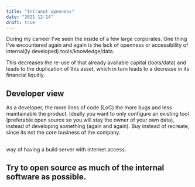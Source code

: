 ```yaml
---
title: "Intranet openness"
date: "2021-12-14"
draft: true
---
```


During my carreer I've seen the inside of a few large corporates.
One thing I've encountered again and again is the lack of openness
or accessibility of internal(ly developed) tools/knowledge/data.

This decreases the re-use of that already available capital (tools/data)
and leads to the duplication of this asset,
which in turn leads to a decrease in its financial liquitiy.

## Developer view

As a developer, the more lines of code (LoC) the more bugs and less maintainable
the product.
Ideally you want to only configure an existing tool
(preferable open source so you will stay the owner of your own data),
instead of developing something (again and again).
Buy instead of recreate, since its not the core business of the company.

##

way of having a build server with internet access.

## Try to open source as much of the internal software as possible.

